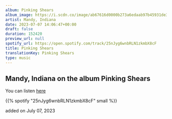 ```yaml
---
album: Pinking Shears
album_image: https://i.scdn.co/image/ab67616d0000b273a6edaab97b45931de3a2c8b0
artist: Mandy, Indiana
date: 2023-07-07 14:06:47+00:00
draft: false
duration: 152420
preview_url: null
spotify_url: https://open.spotify.com/track/25nJyg6wnbRLN1zkmbX8cF
title: Pinking Shears
translationKey: Pinking Shears
type: music
---
```


## Mandy, Indiana on the album Pinking Shears

You can listen [here](https://open.spotify.com/track/25nJyg6wnbRLN1zkmbX8cF)

{{% spotify "25nJyg6wnbRLN1zkmbX8cF" small %}}

added on July 07, 2023